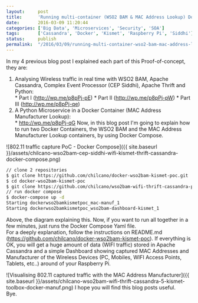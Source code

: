 ```yaml
---
layout:     post
title:      'Running multi-container (WSO2 BAM & MAC Address Lookup) Docker Application using Docker Compose'
date:       2016-03-09 11:20:44
categories: ['Big Data', 'Microservices', 'Security', 'SOA']
tags:       ['Cassandra', 'Docker', 'Kismet', 'Raspberry Pi', 'Siddhi']
status:     publish 
permalink:  "/2016/03/09/running-multi-container-wso2-bam-mac-address-lookup-docker-application-using-docker-compose/"
---
```

In my 4 previous blog post I explained each part of this Proof-of-concept, they are:
  1. Analysing Wireless traffic in real time with WSO2 BAM, Apache Cassandra, Complex Event Processor (CEP Siddhi), Apache Thrift and Python:  
    * Part I (http://wp.me/p8pPj-pE)
    * Part II (http://wp.me/p8pPj-pW)
    * Part III (http://wp.me/p8pPj-qe)
  2. A Python Microservice in a Docker Container (MAC Address Manufacturer Lookup):  
    * http://wp.me/p8pPj-qG
Now, in this blog post I'm going to explain how to run two Docker Containers, the WSO2 BAM and the MAC Address Manufacturer Lookup containers, by using Docker Compose.  

![802.11 traffic capture PoC - Docker Compose]({{ site.baseurl }}/assets/chilcano-wso2bam-cep-siddhi-wifi-kismet-thrift-cassandra-docker-compose.png)

<!-- more -->


```sh  
// clone 2 repositories  
$ git clone https://github.com/chilcano/docker-wso2bam-kismet-poc.git  
$ cd docker-wso2bam-kismet-poc  
$ git clone https://github.com/chilcano/wso2bam-wifi-thrift-cassandra-poc.git
// run docker compose  
$ docker-compose up -d
Starting dockerwso2bamkismetpoc_mac-manuf_1  
Starting dockerwso2bamkismetpoc_wso2bam-dashboard-kismet_1  
```

Above, the diagram explaining this.
Now, if you want to run all together in a few minutes, just runs the Docker Compose Yaml file.  
For a deeply explanation, follow the instructions on README.md (https://github.com/chilcano/docker-wso2bam-kismet-poc).
If everything is OK, you will get a huge amount of data (WIFI traffic) stored in Apache Cassandra and a simple Dashboard showing captured MAC Addresses and Manufacturer of the Wireless Devices (PC, Mobiles, WIFI Access Points, Tablets, etc..) around of your Raspberry Pi.

![Visualising 802.11 captured traffic with the MAC Address Manufacturer]({{ site.baseurl }}/assets/chilcano-wso2bam-wifi-thrift-cassandra-5-kismet-toolbox-docker-manuf.png)
I hope you will find this blog posts useful.  
Bye.
